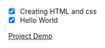 - [x] Creating HTML and css
- [x] Hello World

[Project Demo](https://tharzaw228.github.io/Project/)